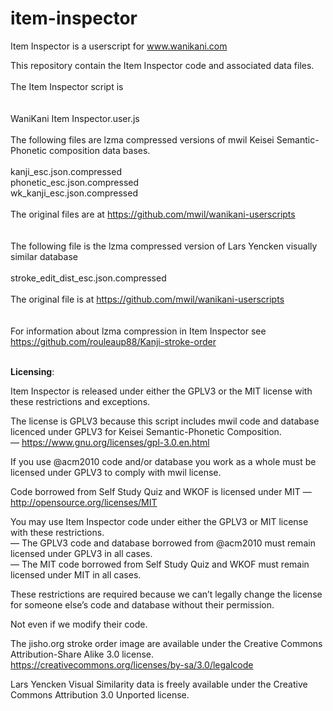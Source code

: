 # item-inspector

Item Inspector is a userscript for www.wanikani.com

This repository contain the Item Inspector code and associated data files.
<br><br>
The Item Inspector script is
<br><br><br>
WaniKani Item Inspector.user.js
<br><br>
The following files are lzma compressed versions of mwil Keisei Semantic-Phonetic composition data bases.
<br><br>
kanji_esc.json.compressed<br>
phonetic_esc.json.compressed<br>
wk_kanji_esc.json.compressed<br>
<br>
The original files are at https://github.com/mwil/wanikani-userscripts
<br><br><br>
The following file is the lzma compressed version of Lars Yencken visually similar database
<br><br>
stroke_edit_dist_esc.json.compressed
<br><br>
The original file is at https://github.com/mwil/wanikani-userscripts
<br><br><br>
For information about lzma compression in Item Inspector see https://github.com/rouleaup88/Kanji-stroke-order
<br><br>

<b>Licensing</b>:

Item Inspector is released under either the GPLV3 or the MIT license with these restrictions and exceptions.

The license is GPLV3 because this script includes mwil code and database licenced under GPLV3 for Keisei Semantic-Phonetic Composition.<br>
— https://www.gnu.org/licenses/gpl-3.0.en.html

If you use @acm2010 code and/or database you work as a whole must be licensed under GPLV3 to comply with mwil license.

Code borrowed from Self Study Quiz and WKOF is licensed under MIT — http://opensource.org/licenses/MIT

You may use Item Inspector code under either the GPLV3 or MIT license with these restrictions.
<br>— The GPLV3 code and database borrowed from @acm2010 must remain licensed under GPLV3 in all cases.
<br>— The MIT code borrowed from Self Study Quiz and WKOF must remain licensed under MIT in all cases.

These restrictions are required because we can’t legally change the license for someone else’s code and database without their permission.

Not even if we modify their code.

The jisho.org stroke order image are available under the Creative Commons Attribution-Share Alike 3.0 license. https://creativecommons.org/licenses/by-sa/3.0/legalcode

Lars Yencken Visual Similarity data is freely available under the Creative Commons Attribution 3.0 Unported license.
